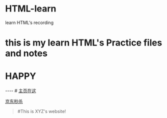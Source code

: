 # HTML-learn
learn HTML‘s recording
# <h1>this is my learn HTML's Practice files and notes</h1>
  <h1><b>HAPPY</b></h1>
----
# <a href="website2/note.md">主页在这</a>

<a href="website2/jdms/jdms.html">京东秒杀</a>

>#This is XYZ's website!
